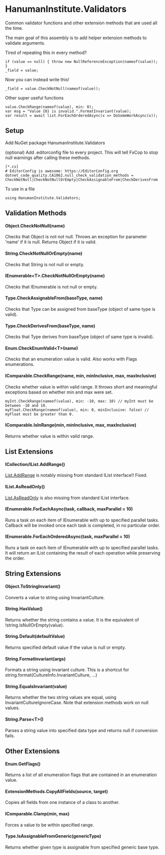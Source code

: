 # HanumanInstitute.Validators
Common validator functions and other extension methods that are used all the time.

The main goal of this assembly is to add helper extension methods to validate arguments.

Tired of repeating this in every method?

    if (value == null) { throw new NullReferenceException(nameof(value)); }
    _field = value;

Now you can instead write this!

    _field = value.CheckNotNull(nameof(value));

Other super useful functions

    value.CheckRange(nameof(value), min: 0);
    var msg = "Value {0} is invalid.".FormatInvariant(value);
    var result = await list.ForEachOrderedAsync(x => DoSomeWorkAsync(x));

## Setup

Add NuGet package HanumanInstitute.Validators

(optional) Add .editorconfig file to every project. This will tell FxCop to stop null warnings after calling these methods.

    [*.cs]
    # EditorConfig is awesome: https://EditorConfig.org
    dotnet_code_quality.CA1062.null_check_validation_methods = CheckNotNull|CheckNotNullOrEmpty|CheckAssignableFrom|CheckDerivesFrom

To use in a file

    using HanumanInstitute.Validators;

## Validation Methods

#### Object.CheckNotNull(name)

Checks that Object is not not null. Throws an exception for parameter 'name' if it is null. Returns Object if it is valid.

#### String.CheckNotNullOrEmpty(name)

Checks that String is not null or empty.

#### IEnumerable&lt;T>.CheckNotNullOrEmpty(name)

Checks that IEnumerable is not null or empty.

#### Type.CheckAssignableFrom(baseType, name)

Checks that Type can be assigned from baseType (object of same type is valid).

#### Type.CheckDerivesFrom(baseType, name)

Checks that Type derives from baseType (object of same type is invalid).

#### Enum.CheckEnumValid&lt;T>(name)

Checks that an enumeration value is valid. Also works with Flags enumerations.

#### IComparable.CheckRange(name, min, minInclusive, max, maxInclusive)

Checks whether value is within valid range. It throws short and meaningful exceptions based on whether min and max were set.

    myInt.CheckRange(nameof(value), min: -10, max: 10) // myInt must be between -10 and 10.
    myFloat.CheckRange(nameof(value), min: 0, minInclusive: false) // myFloat must be greater than 0.

#### IComparable.IsInRange(min, minInclusive, max, maxInclusive)

Returns whether value is within valid range.


## List Extensions

#### ICollection/IList.AddRange()

[List.AddRange](https://docs.microsoft.com/en-us/dotnet/api/system.collections.generic.list-1.addrange) is notably missing from standard IList interface!! Fixed.

#### IList.AsReadOnly()

[List.AsReadOnly](https://docs.microsoft.com/en-us/dotnet/api/system.collections.generic.list-1.asreadonly) is also missing from standard IList interface.

#### IEnumerable.ForEachAsync(task, callback, maxParallel = 10)

Runs a task on each item of IEnumerable with up to specified parallel tasks. Callback will be invoked once each task is completed, in no particular order.

#### IEnumerable.ForEachOrderedAsync(task, maxParallel = 10)

Runs a task on each item of IEnumerable with up to specified parallel tasks. It will return an IList containing the result of each operation while preserving the order.


## String Extensions

#### Object.ToStringInvariant()

Converts a value to string using InvariantCulture.

#### String.HasValue()

Returns whether the string contains a value. It is the equivalent of !string.IsNullOrEmpty(value).

#### String.Default(defaultValue)

Returns specified default value if the value is null or empty.

#### String.FormatInvariant(args)

Formats a string using invariant culture. This is a shortcut for string.format(CultureInfo.InvariantCulture, ...)

#### String.EqualsInvariant(value)

Returns whether the two string values are equal, using InvariantCultureIgnoreCase. Note that extension methods work on null values.

#### String.Parse&lt;T>()

Parses a string value into specified data type and returns null if conversion fails.


## Other Extensions

#### Enum.GetFlags()

Returns a list of all enumeration flags that are contained in an enumeration value.

#### ExtensionMethods.CopyAllFields(source, target)

Copies all fields from one instance of a class to another.

#### IComparable.Clamp(min, max)

Forces a value to be within specified range.

#### Type.IsAssignableFromGeneric(genericType)

Returns whether given type is assignable from specified generic base type.
